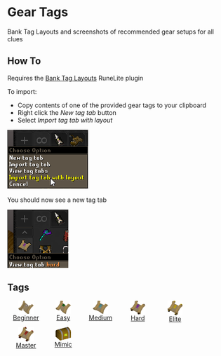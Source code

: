 # Gear Tags

Bank Tag Layouts and screenshots of recommended gear setups for all clues

## How To

Requires the [Bank Tag Layouts](https://runelite.net/plugin-hub/show/bank-tag-layouts) RuneLite plugin

To import:

- Copy contents of one of the provided gear tags to your clipboard
- Right click the *New tag tab* button
- Select *Import tag tab with layout*

![Bank Tag Import](images/config.png)

You should now see a new tag tab

![Bank Tag Example](images/example.png)

## Tags

<div style="width: 100%; padding-bottom:50px;display: flex;flex-direction: row;flex-wrap: wrap;float: left;">
    <a href="beginner">
        <div style="width: 85px !important; display: flex; flex-direction: column; justify-content: center; align-items: center; padding-bottom:10px">
            <img style="vertical-align:middle" src="../icons/beginner.png" width="35">
            <span>Beginner</span>
        </div>
    </a>
    <a href="easy">
        <div style="width: 85px !important; display: flex; flex-direction: column; justify-content: center; align-items: center; padding-bottom:10px">
            <img style="vertical-align:middle" src="../icons/easy.png" width="35">
            <span>Easy</span>
        </div>
    </a>
    <a href="medium">
        <div style="width: 85px !important; display: flex; flex-direction: column; justify-content: center; align-items: center; padding-bottom:10px">
            <img style="vertical-align:middle" src="../icons/medium.png" width="35">
            <span>Medium</span>
        </div>
    </a>
    <a href="hard">
        <div style="width: 85px !important; display: flex; flex-direction: column; justify-content: center; align-items: center; padding-bottom:10px">
            <img style="vertical-align:middle" src="../icons/hard.png" width="35">
            <span>Hard</span>
        </div>
    </a>
    <a href="elite">
         <div style="width: 85px !important; display: flex; flex-direction: column; justify-content: center; align-items: center; padding-bottom:10px">
           <img style="vertical-align:middle" src="../icons/elite.png" width="35">
            <span>Elite</span>
        </div>
    </a>
    <a href="master">
        <div style="width: 85px !important; display: flex; flex-direction: column; justify-content: center; align-items: center; padding-bottom:10px">
            <img style="vertical-align:middle" src="../icons/master.png" width="35">
            <span>Master</span>
        </div>
    </a>
    <a href="mimic">
        <div style="width: 85px !important; display: flex; flex-direction: column; justify-content: center; align-items: center; padding-bottom:10px">
            <img style="vertical-align:middle" src="../icons/mimic.png" width="35">
            <span>Mimic</span>
        </div>
    </a>
</div>
